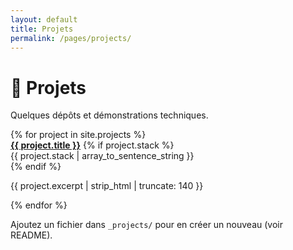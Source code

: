 ```yaml
---
layout: default
title: Projets
permalink: /pages/projects/
---
```


<div class="card">
  <h1>🧰 Projets</h1>
  <p>Quelques dépôts et démonstrations techniques.</p>
  <div class="grid">
  {% for project in site.projects %}
    <div class="card">
      <a href="{{ project.url | relative_url }}"><strong>{{ project.title }}</strong></a>
      {% if project.stack %}<div class="meta">{{ project.stack | array_to_sentence_string }}</div>{% endif %}
      <p>{{ project.excerpt | strip_html | truncate: 140 }}</p>
    </div>
  {% endfor %}
  </div>
  <p>Ajoutez un fichier dans <code>_projects/</code> pour en créer un nouveau (voir README).</p>
</div>
